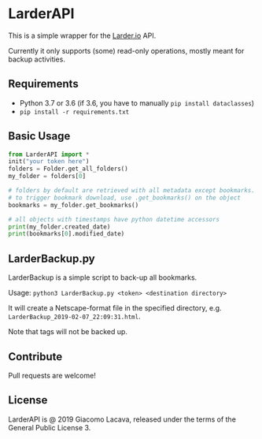 LarderAPI
========

This is a simple wrapper for the [Larder.io](https://larder.io) API.

Currently it only supports (some) read-only operations, 
mostly meant for backup activities.

Requirements
-----------

* Python 3.7 or 3.6 (if 3.6, you have to manually `pip install dataclasses`)
* `pip install -r requirements.txt`

Basic Usage
----------

```python
from LarderAPI import *
init("your token here")
folders = Folder.get_all_folders()
my_folder = folders[0]

# folders by default are retrieved with all metadata except bookmarks.
# to trigger bookmark download, use .get_bookmarks() on the object
bookmarks = my_folder.get_bookmarks()

# all objects with timestamps have python datetime accessors
print(my_folder.created_date)
print(bookmarks[0].modified_date)
```

LarderBackup.py
---------------
LarderBackup is a simple script to back-up all bookmarks.

Usage: `python3 LarderBackup.py <token> <destination directory>`

It will create a Netscape-format file in the specified directory,
e.g. `LarderBackup_2019-02-07_22:09:31.html`.

Note that tags will not be backed up. 

Contribute
----------

Pull requests are welcome! 

License
-------

LarderAPI is @ 2019 Giacomo Lacava, released under the terms of 
the General Public License 3.